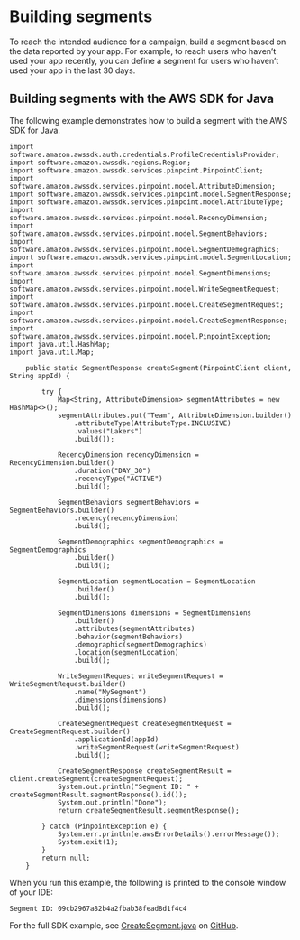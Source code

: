 # Building segments<a name="segments-dimensional"></a>

To reach the intended audience for a campaign, build a segment based on the data reported by your app\. For example, to reach users who haven’t used your app recently, you can define a segment for users who haven’t used your app in the last 30 days\.

## Building segments with the AWS SDK for Java<a name="segments-dimensional-example-java"></a>

The following example demonstrates how to build a segment with the AWS SDK for Java\.

```
import software.amazon.awssdk.auth.credentials.ProfileCredentialsProvider;
import software.amazon.awssdk.regions.Region;
import software.amazon.awssdk.services.pinpoint.PinpointClient;
import software.amazon.awssdk.services.pinpoint.model.AttributeDimension;
import software.amazon.awssdk.services.pinpoint.model.SegmentResponse;
import software.amazon.awssdk.services.pinpoint.model.AttributeType;
import software.amazon.awssdk.services.pinpoint.model.RecencyDimension;
import software.amazon.awssdk.services.pinpoint.model.SegmentBehaviors;
import software.amazon.awssdk.services.pinpoint.model.SegmentDemographics;
import software.amazon.awssdk.services.pinpoint.model.SegmentLocation;
import software.amazon.awssdk.services.pinpoint.model.SegmentDimensions;
import software.amazon.awssdk.services.pinpoint.model.WriteSegmentRequest;
import software.amazon.awssdk.services.pinpoint.model.CreateSegmentRequest;
import software.amazon.awssdk.services.pinpoint.model.CreateSegmentResponse;
import software.amazon.awssdk.services.pinpoint.model.PinpointException;
import java.util.HashMap;
import java.util.Map;
```

```
    public static SegmentResponse createSegment(PinpointClient client, String appId) {

        try {
            Map<String, AttributeDimension> segmentAttributes = new HashMap<>();
            segmentAttributes.put("Team", AttributeDimension.builder()
                .attributeType(AttributeType.INCLUSIVE)
                .values("Lakers")
                .build());

            RecencyDimension recencyDimension = RecencyDimension.builder()
                .duration("DAY_30")
                .recencyType("ACTIVE")
                .build();

            SegmentBehaviors segmentBehaviors = SegmentBehaviors.builder()
                .recency(recencyDimension)
                .build();

            SegmentDemographics segmentDemographics = SegmentDemographics
                .builder()
                .build();

            SegmentLocation segmentLocation = SegmentLocation
                .builder()
                .build();

            SegmentDimensions dimensions = SegmentDimensions
                .builder()
                .attributes(segmentAttributes)
                .behavior(segmentBehaviors)
                .demographic(segmentDemographics)
                .location(segmentLocation)
                .build();

            WriteSegmentRequest writeSegmentRequest = WriteSegmentRequest.builder()
                .name("MySegment")
                .dimensions(dimensions)
                .build();

            CreateSegmentRequest createSegmentRequest = CreateSegmentRequest.builder()
                .applicationId(appId)
                .writeSegmentRequest(writeSegmentRequest)
                .build();

            CreateSegmentResponse createSegmentResult = client.createSegment(createSegmentRequest);
            System.out.println("Segment ID: " + createSegmentResult.segmentResponse().id());
            System.out.println("Done");
            return createSegmentResult.segmentResponse();

        } catch (PinpointException e) {
            System.err.println(e.awsErrorDetails().errorMessage());
            System.exit(1);
        }
        return null;
    }
```

When you run this example, the following is printed to the console window of your IDE:

```
Segment ID: 09cb2967a82b4a2fbab38fead8d1f4c4
```

For the full SDK example, see [CreateSegment\.java](https://github.com/awsdocs/aws-doc-sdk-examples/blob/master/javav2/example_code/pinpoint/src/main/java/com/example/pinpoint/CreateSegment.java/) on [GitHub](https://github.com/)\.